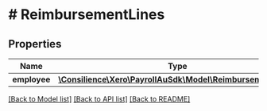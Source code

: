 # # ReimbursementLines

## Properties

Name | Type | Description | Notes
------------ | ------------- | ------------- | -------------
**employee** | [**\Consilience\Xero\PayrollAuSdk\Model\ReimbursementLine[]**](ReimbursementLine.md) |  | [optional] 

[[Back to Model list]](../../README.md#documentation-for-models) [[Back to API list]](../../README.md#documentation-for-api-endpoints) [[Back to README]](../../README.md)


